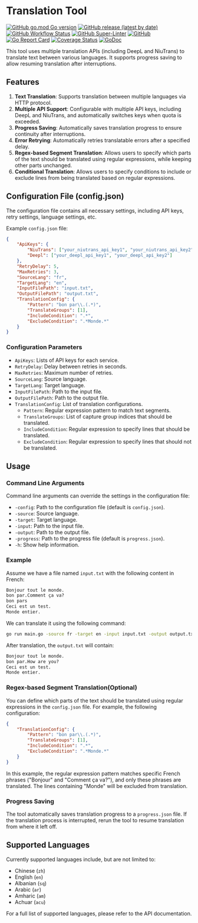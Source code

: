 # Translation Tool

[![GitHub go.mod Go version](https://img.shields.io/github/go-mod/go-version/STRockefeller/translator)](https://github.com/STRockefeller/translator)
[![GitHub release (latest by date)](https://img.shields.io/github/v/release/STRockefeller/translator)](https://github.com/STRockefeller/translator/releases)
[![GitHub Workflow Status](https://img.shields.io/github/actions/workflow/status/STRockefeller/translator/go.yml)](https://github.com/STRockefeller/translator/actions)
[![GitHub Super-Linter](https://github.com/STRockefeller/translator/workflows/Lint%20Code%20Base/badge.svg)](https://github.com/marketplace/actions/super-linter)
[![GitHub](https://img.shields.io/github/license/STRockefeller/translator)](https://github.com/STRockefeller/translator/blob/main/LICENSE)
[![Go Report Card](https://goreportcard.com/badge/github.com/STRockefeller/translator)](https://goreportcard.com/report/github.com/STRockefeller/translator)
[![Coverage Status](https://coveralls.io/repos/github/STRockefeller/translator/badge.svg?branch=main)](https://coveralls.io/github/STRockefeller/translator?branch=main)
[![GoDoc](https://godoc.org/github.com/STRockefeller/translator?status.svg)](https://pkg.go.dev/github.com/STRockefeller/translator)

This tool uses multiple translation APIs (including DeepL and NiuTrans) to translate text between various languages. It supports progress saving to allow resuming translation after interruptions.

## Features

1. **Text Translation**: Supports translation between multiple languages via HTTP protocol.
2. **Multiple API Support**: Configurable with multiple API keys, including DeepL and NiuTrans, and automatically switches keys when quota is exceeded.
3. **Progress Saving**: Automatically saves translation progress to ensure continuity after interruptions.
4. **Error Retrying**: Automatically retries translatable errors after a specified delay.
5. **Regex-based Segment Translation**: Allows users to specify which parts of the text should be translated using regular expressions, while keeping other parts unchanged.
6. **Conditional Translation**: Allows users to specify conditions to include or exclude lines from being translated based on regular expressions.

## Configuration File (config.json)

The configuration file contains all necessary settings, including API keys, retry settings, language settings, etc.

Example `config.json` file:

```json
{
    "ApiKeys": {
        "NiuTrans": ["your_niutrans_api_key1", "your_niutrans_api_key2"],
        "Deepl": ["your_deepl_api_key1", "your_deepl_api_key2"]
    },
    "RetryDelay": 5,
    "MaxRetries": 3,
    "SourceLang": "fr",
    "TargetLang": "en",
    "InputFilePath": "input.txt",
    "OutputFilePath": "output.txt",
    "TranslationConfig": {
        "Pattern": "bon par\\.(.*)",
        "TranslateGroups": [1],
        "IncludeCondition": ".*",
        "ExcludeCondition": ".*Monde.*"
    }
}
```

### Configuration Parameters

- `ApiKeys`: Lists of API keys for each service.
- `RetryDelay`: Delay between retries in seconds.
- `MaxRetries`: Maximum number of retries.
- `SourceLang`: Source language.
- `TargetLang`: Target language.
- `InputFilePath`: Path to the input file.
- `OutputFilePath`: Path to the output file.
- `TranslationConfig`: List of translation configurations.
    - `Pattern`: Regular expression pattern to match text segments.
    - `TranslateGroups`: List of capture group indices that should be translated.
    - `IncludeCondition`: Regular expression to specify lines that should be translated.
    - `ExcludeCondition`: Regular expression to specify lines that should not be translated.

## Usage

### Command Line Arguments

Command line arguments can override the settings in the configuration file:

- `-config`: Path to the configuration file (default is `config.json`).
- `-source`: Source language.
- `-target`: Target language.
- `-input`: Path to the input file.
- `-output`: Path to the output file.
- `-progress`: Path to the progress file (default is `progress.json`).
- `-h`: Show help information.

### Example

Assume we have a file named `input.txt` with the following content in French:

```txt
Bonjour tout le monde.
bon par.Comment ça va?
bon pars
Ceci est un test.
Monde entier.
```

We can translate it using the following command:

```sh
go run main.go -source fr -target en -input input.txt -output output.txt
```

After translation, the `output.txt` will contain:

```txt
Bonjour tout le monde.
bon par.How are you?
Ceci est un test.
Monde entier.
```

### Regex-based Segment Translation(Optional)

You can define which parts of the text should be translated using regular expressions in the `config.json` file. For example, the following configuration:

```json
{
    "TranslationConfig": {
        "Pattern": "bon par\\.(.*)",
        "TranslateGroups": [1],
        "IncludeCondition": ".*",
        "ExcludeCondition": ".*Monde.*"
    }
}
```

In this example, the regular expression pattern matches specific French phrases ("Bonjour" and "Comment ça va?"), and only these phrases are translated. The lines containing "Monde" will be excluded from translation.

### Progress Saving

The tool automatically saves translation progress to a `progress.json` file. If the translation process is interrupted, rerun the tool to resume translation from where it left off.

## Supported Languages

Currently supported languages include, but are not limited to:

- Chinese (`zh`)
- English (`en`)
- Albanian (`sq`)
- Arabic (`ar`)
- Amharic (`am`)
- Achuar (`acu`)

For a full list of supported languages, please refer to the API documentation.
